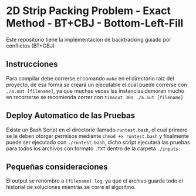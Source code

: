 # 2D Strip Packing Problem - Exact Method - BT+CBJ - Bottom-Left-Fill 

Este repositorio tiene la implementacion de backtracking guiado por conflictos (BT+CBJ)

## Instrucciones

Para compilar debe correrse el comando `make` en el directorio raiz del proyecto, de esa forma se creará un ejecutable el cual puede correrse con `./a.out [filename]`, ya que muchas veces las instancias demoran mucho en recorrerse se recomienda correr con `timeout 30s ./a.out [filename]`

## Deploy Automatico de las Pruebas

Existe un Bash Script en el directorio llamado `runtest.bash`, el cual primero se le deben otorgar permisos mediante `chmod +x runtest.bash` y finalmente puede ser ejecutado con `./runtest.bash`, dicho script ejecutará las pruebas para todos los archivos con formato `.TXT` dentro de la carpeta `./inputs`.

## Pequeñas consideraciones

El output se renombro a `[filename].log`, ya que el archivo guarda todo el historial de soluciones mientras se corre el algoritmo. 